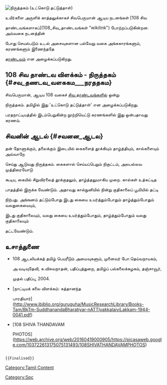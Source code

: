![நிருத்தகம் (உட்கொடு தட்டுத்தாள்)](நிருத்தகம்.jpg "நிருத்தகம் (உட்கொடு தட்டுத்தாள்)")
உயிர்களை அருளிக் காத்தலுக்காகச் சிவபெருமான் ஆடிய நடனங்கள் [108 சிவ
தாண்டவங்களாகப்](108_சிவ_தாண்டவங்கள் "wikilink") போற்றப்படுகின்றன. அவ்வகை நடனத்தின்
போது செயல்படும் உடல் அசைவுகளான பல்வேறு வகை அங்ககாரங்களும், கரணங்களும் இணைந்ததே
[தாண்டவம்](தாண்டவம்,_லாஸ்யம் "wikilink") என அழைக்கப்படுகிறது.

## 108 சிவ தாண்டவ விளக்கம் - நிருத்தகம் {#சவ_தணடவ_வளககம___நரததகம}

சிவபெருமான், ஆடிய 108 வகைச் [சிவ தாண்டவங்களில்](சிவ_தாண்டவங்கள் "wikilink") ஒன்று
நிருத்தகம். தமிழில் இது \'உட்கொடு தட்டுத்தாள்\' என அழைக்கப்படுகிறது.
பரதநாட்டியத்தில் இடம்பெறுகின்ற நூற்றியெட்டு கரணங்களில் இது ஒன்பதாவது கரணம்.

## சிவனின் ஆடல் {#சவனன_ஆடல}

தன் தோளுக்கும், தலைக்கும் இடையில் கைகளைத் தூக்கியும் தாழ்த்தியும், கால்களையும் அவ்வாறே
செய்து ஆடுவது நிருத்தகம். கைகளால் செய்யப்பெறும் நிகுட்டம், அலபல்லவ முத்திரையோடு
கூடிய, கையில் சிறுவிரலைத் தூக்குதலும், தாழ்த்தலுமாகிய முறை. கால்கள் உத்கட்டித
பாதத்தில் இருக்க வேண்டும். அதாவது கால்நுனியில் நின்று குதிகாலைப் பூமியில் தட்டி
நிற்பது. அங்ஙனம் தட்டும்போது இடது கையை உயர்த்தும்போதும் தாழ்த்தும்போதும் வலதுகையையும்,
இடது குதிகாலையும், வலது கையை உயர்த்தும்போதும், தாழ்த்தும்போதும் வலது குதிகாலையும்
தட்டவேண்டும்.

## உசாத்துணை

-   108 ஆடலியக்கத் தமிழ் பெயரீடும் அமைவுகளும், முனைவர் போ.தெய்வநாயகம்,
    அ.வடிவுதேவி, சு.விசுவநாதன், பதிப்புத்துறை, தமிழ்ப் பல்கலைக்கழகம், தஞ்சாவூர்,
    முதல் பதிப்பு, 2004.
-   [நாட்டியக் கலை விளக்கம்: சுத்தானந்த
    பாரதியார்](http://www.ibiblio.org/guruguha/MusicResearchLibrary/Books-Tam/BkTm-SuddhanandaBharatiyar-nATTIyakkalaiviLakkam-1944-0041.pdf)
-   [108 SHIVA THANDAVAM
    PHOTOS](https://web.archive.org/web/20160419000905/https://picasaweb.google.com/103722613175075131493/108SHIVATHANDAVAMPHOTOS)

```{=mediawiki}
{{Finalised}}
```
[Category:Tamil Content](Category:Tamil_Content "wikilink")
[Category:Spc](Category:Spc "wikilink")
